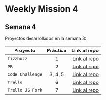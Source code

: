 # Weekly Mission 4

## Semana 4 

Proyectos desarrollados en la semana 3:

| Proyecto | Práctica | Link al repo |
| ------------- |:-------------:| -----:|
|`fizzbuzz`|1|[Link al repo](https://github.com/luisma0330/fizzbuzz)|
|`PR`|2|[Link al repo](https://github.com/luisma0330/fizzbuzz-PR)|
|`Code Challenge`|3, 4, 5|[Link al repo](https://github.com/luisma0330/code_challenge_Visual_Partners_API)|
|`Trello`|6|[Link al repo](https://github.com/LaunchX-InnovaccionVirtual/MissionNodeJS)|
|`Trello JS Fork`|7|[Link al repo](https://github.com/LaunchX-InnovaccionVirtual/MissionNodeJS)|
